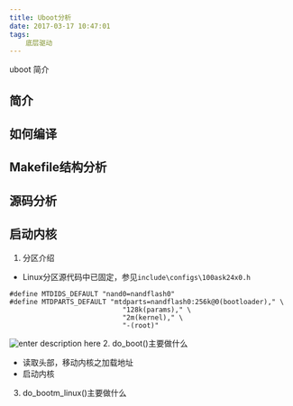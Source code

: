 ```yaml
---
title: Uboot分析
date: 2017-03-17 10:47:01
tags:
	底层驱动
---
```

uboot 简介

<!-- more -->

## 简介
## 如何编译
## Makefile结构分析
## 源码分析
## 启动内核

 1. 分区介绍
   - Linux分区源代码中已固定，参见`include\configs\100ask24x0.h`
``` stylus
#define MTDIDS_DEFAULT "nand0=nandflash0"
#define MTDPARTS_DEFAULT "mtdparts=nandflash0:256k@0(bootloader)," \
                            "128k(params)," \
                            "2m(kernel)," \
                            "-(root)"
```
![enter description here][1]
 2. do_boot()主要做什么
   - 读取头部，移动内核之加载地址
   - 启动内核
 3. do_bootm_linux()主要做什么


  [1]: http://oimqf80rv.bkt.clouddn.com/1489745252333.jpg "uboot-0.jpg"
